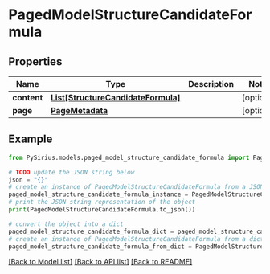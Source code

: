 # PagedModelStructureCandidateFormula


## Properties

Name | Type | Description | Notes
------------ | ------------- | ------------- | -------------
**content** | [**List[StructureCandidateFormula]**](StructureCandidateFormula.md) |  | [optional] 
**page** | [**PageMetadata**](PageMetadata.md) |  | [optional] 

## Example

```python
from PySirius.models.paged_model_structure_candidate_formula import PagedModelStructureCandidateFormula

# TODO update the JSON string below
json = "{}"
# create an instance of PagedModelStructureCandidateFormula from a JSON string
paged_model_structure_candidate_formula_instance = PagedModelStructureCandidateFormula.from_json(json)
# print the JSON string representation of the object
print(PagedModelStructureCandidateFormula.to_json())

# convert the object into a dict
paged_model_structure_candidate_formula_dict = paged_model_structure_candidate_formula_instance.to_dict()
# create an instance of PagedModelStructureCandidateFormula from a dict
paged_model_structure_candidate_formula_from_dict = PagedModelStructureCandidateFormula.from_dict(paged_model_structure_candidate_formula_dict)
```
[[Back to Model list]](../README.md#documentation-for-models) [[Back to API list]](../README.md#documentation-for-api-endpoints) [[Back to README]](../README.md)


